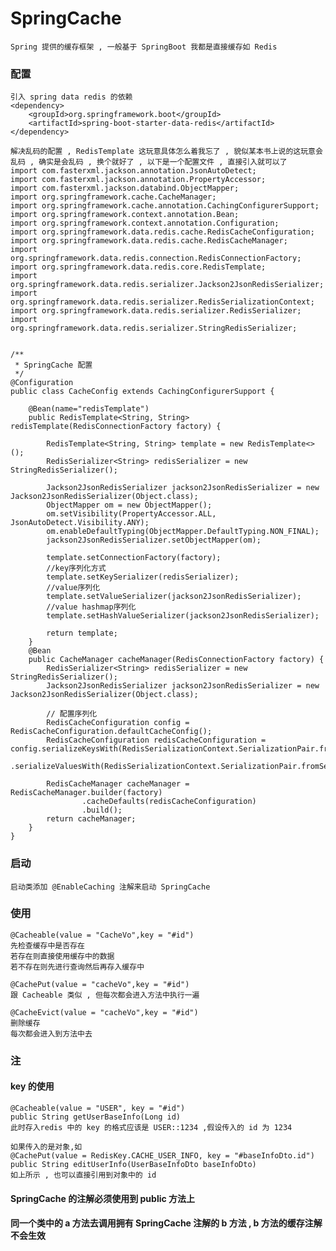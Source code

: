 # SpringCache
    
    Spring 提供的缓存框架 , 一般基于 SpringBoot 我都是直接缓存如 Redis
    
### 配置

    引入 spring data redis 的依赖
    <dependency>
        <groupId>org.springframework.boot</groupId>
        <artifactId>spring-boot-starter-data-redis</artifactId>
    </dependency>
    
    解决乱码的配置 , RedisTemplate 这玩意具体怎么着我忘了 , 貌似某本书上说的这玩意会乱码 , 确实是会乱码 , 换个就好了 , 以下是一个配置文件 , 直接引入就可以了
    import com.fasterxml.jackson.annotation.JsonAutoDetect;
    import com.fasterxml.jackson.annotation.PropertyAccessor;
    import com.fasterxml.jackson.databind.ObjectMapper;
    import org.springframework.cache.CacheManager;
    import org.springframework.cache.annotation.CachingConfigurerSupport;
    import org.springframework.context.annotation.Bean;
    import org.springframework.context.annotation.Configuration;
    import org.springframework.data.redis.cache.RedisCacheConfiguration;
    import org.springframework.data.redis.cache.RedisCacheManager;
    import org.springframework.data.redis.connection.RedisConnectionFactory;
    import org.springframework.data.redis.core.RedisTemplate;
    import org.springframework.data.redis.serializer.Jackson2JsonRedisSerializer;
    import org.springframework.data.redis.serializer.RedisSerializationContext;
    import org.springframework.data.redis.serializer.RedisSerializer;
    import org.springframework.data.redis.serializer.StringRedisSerializer;
    
    
    /**
     * SpringCache 配置
     */
    @Configuration
    public class CacheConfig extends CachingConfigurerSupport {
    
        @Bean(name="redisTemplate")
        public RedisTemplate<String, String> redisTemplate(RedisConnectionFactory factory) {
    
            RedisTemplate<String, String> template = new RedisTemplate<>();
            RedisSerializer<String> redisSerializer = new StringRedisSerializer();
    
            Jackson2JsonRedisSerializer jackson2JsonRedisSerializer = new Jackson2JsonRedisSerializer(Object.class);
            ObjectMapper om = new ObjectMapper();
            om.setVisibility(PropertyAccessor.ALL, JsonAutoDetect.Visibility.ANY);
            om.enableDefaultTyping(ObjectMapper.DefaultTyping.NON_FINAL);
            jackson2JsonRedisSerializer.setObjectMapper(om);
    
            template.setConnectionFactory(factory);
            //key序列化方式
            template.setKeySerializer(redisSerializer);
            //value序列化
            template.setValueSerializer(jackson2JsonRedisSerializer);
            //value hashmap序列化
            template.setHashValueSerializer(jackson2JsonRedisSerializer);
    
            return template;
        }
        @Bean
        public CacheManager cacheManager(RedisConnectionFactory factory) {
            RedisSerializer<String> redisSerializer = new StringRedisSerializer();
            Jackson2JsonRedisSerializer jackson2JsonRedisSerializer = new Jackson2JsonRedisSerializer(Object.class);
    
            // 配置序列化
            RedisCacheConfiguration config = RedisCacheConfiguration.defaultCacheConfig();
            RedisCacheConfiguration redisCacheConfiguration = config.serializeKeysWith(RedisSerializationContext.SerializationPair.fromSerializer(redisSerializer))
                    .serializeValuesWith(RedisSerializationContext.SerializationPair.fromSerializer(jackson2JsonRedisSerializer));
    
            RedisCacheManager cacheManager = RedisCacheManager.builder(factory)
                    .cacheDefaults(redisCacheConfiguration)
                    .build();
            return cacheManager;
        }
    }
    
### 启动

    启动类添加 @EnableCaching 注解来启动 SpringCache
    
### 使用

    @Cacheable(value = "CacheVo",key = "#id")
    先检查缓存中是否存在
    若存在则直接使用缓存中的数据
    若不存在则先进行查询然后再存入缓存中
    
    @CachePut(value = "cacheVo",key = "#id")
    跟 Cacheable 类似 , 但每次都会进入方法中执行一遍
    
    @CacheEvict(value = "cacheVo",key = "#id")
    删除缓存
    每次都会进入到方法中去
    
### 注

#### key 的使用

    @Cacheable(value = "USER", key = "#id")
    public String getUserBaseInfo(Long id)
    此时存入redis 中的 key 的格式应该是 USER::1234 ,假设传入的 id 为 1234
    
    如果传入的是对象,如
    @CachePut(value = RedisKey.CACHE_USER_INFO, key = "#baseInfoDto.id")
    public String editUserInfo(UserBaseInfoDto baseInfoDto)
    如上所示 , 也可以直接引用到对象中的 id
    
#### SpringCache 的注解必须使用到 public 方法上

#### 同一个类中的 a 方法去调用拥有 SpringCache 注解的 b 方法 , b 方法的缓存注解不会生效
    
    